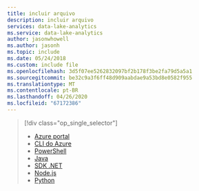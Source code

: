 ```yaml
---
title: incluir arquivo
description: incluir arquivo
services: data-lake-analytics
ms.service: data-lake-analytics
author: jasonwhowell
ms.author: jasonh
ms.topic: include
ms.date: 05/24/2018
ms.custom: include file
ms.openlocfilehash: 3d5f07ee5262832097bf2b178f3be2fa79d5a5a1
ms.sourcegitcommit: be32c9a3f6ff48d909aabdae9a53bd8e0582f955
ms.translationtype: MT
ms.contentlocale: pt-BR
ms.lasthandoff: 04/26/2020
ms.locfileid: "67172386"
---
```

> [!div class="op_single_selector"]
> * [Azure portal](../articles/data-lake-analytics/data-lake-analytics-manage-use-portal.md)
> * [CLI do Azure](../articles/data-lake-analytics/data-lake-analytics-manage-use-cli.md)
> * [PowerShell](../articles/data-lake-analytics/data-lake-analytics-manage-use-powershell.md)
> * [Java](../articles/data-lake-analytics/data-lake-analytics-manage-use-java-sdk.md)
> * [SDK .NET](../articles/data-lake-analytics/data-lake-analytics-manage-use-dotnet-sdk.md)
> * [Node.js](../articles/data-lake-analytics/data-lake-analytics-manage-use-nodejs.md)
> * [Python](../articles/data-lake-analytics/data-lake-analytics-manage-use-python-sdk.md)
>
